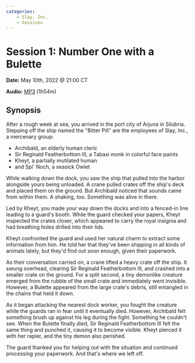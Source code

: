 ```yaml
---
categories:
    - Slay, Inc.
    - Sessions
---
```


# Session 1: Number One with a Bulette

**Date:** May 10th, 2022 @ 21:00 CT

**Audio:** [MP3](https://drive.google.com/file/d/16ZACT3eiE2mMdSIi8TVhzFBywtSv83Uc/view?usp=drivesdk) (1h54m)

## Synopsis

After a rough week at sea, you arrived in the port city of Arjuna in Silubria. Stepping off the ship named the "Bitter Pill" are the employees of Slay, Inc., a mercenary group:

- Archibald, an elderly human cleric
- Sir Reginald Featherbottom III, a Tabaxi monk in colorful face paints
- Kheyt, a partially mutilated human
- and Spi' Noch, a seasick Owlet

While walking down the dock, you saw the ship that pulled into the harbor alongside yours being unloaded. A crane pulled crates off the ship's deck and placed them on the ground. But Archibald noticed that sounds came from within them. A shaking, too. Something was alive in there.

Led by Kheyt, you made your way down the docks and into a fenced-in line leading to a guard's booth. While the guard checked your papers, Kheyt inspected the crates closer, which appeared to carry the royal insignia and had breathing holes drilled into their lids.

Kheyt confronted the guard and used her natural charm to extract some information from him. He told her that they've been shipping in all kinds of animals lately, but they'd find out soon enough, given their paperwork.

As their conversation carried on, a crane lifted a heavy crate off the ship. It swung overhead, clearing Sir Reginald Featherbottom III, and crashed into a smaller crate on the ground. For a split second, a tiny demonlike creature emerged from the rubble of the small crate and immediately went invisible. However, a Bulette appeared from the large crate's debris, still entangled in the chains that held it down.

As it began attacking the nearest dock worker, you fought the creature while the guards ran in fear until it eventually died. However, Archibald felt something brush up against his leg during the fight. Something he couldn't see. When the Bulette finally died, Sir Reginald Featherbottom III felt the same thing and punched it, causing it to become visible. Kheyt pierced it with her rapier, and the tiny demon also perished.

The guard thanked you for helping out with the situation and continued processing your paperwork. And that's where we left off.
